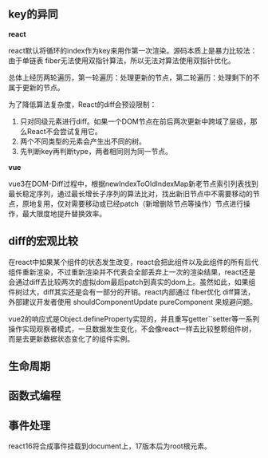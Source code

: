 
## key的异同

**react**

react默认将循环的index作为key来用作第一次渲染。源码本质上是暴力比较法：由于单链表
fiber无法使用双指针算法，所以无法对算法使用双指针优化。

总体上经历两轮遍历，第一轮遍历：处理更新的节点，第二轮遍历：处理剩下的不属于更新的节点。

为了降低算法复杂度，React的diff会预设限制：

1. 只对同级元素进行diff。如果一个DOM节点在前后两次更新中跨域了层级，那么React不会尝试复用它。
2. 两个不同类型的元素会产生出不同的树。
3. 先判断key再判断type，两者相同则为同一节点。

**vue**

vue3在DOM-Diff过程中，根据newIndexToOldIndexMap新老节点索引列表找到最长稳定序列，通过最长增长子序列的算法比对，找出新旧节点中不需要移动的节点，原地复用，仅对需要移动或已经patch（新增删除节点等操作）节点进行操作，最大限度地提升替换效率。

## diff的宏观比较

在react中如果某个组件的状态发生改变，react会把此组件以及此组件的所有后代组件重新渲染，不过重新渲染并不代表会全部丢弃上一次的渲染结果，react还是会通过diff去比较两次的虚拟dom最后patch到真实的dom上。虽然如此，如果组件树过大，diff其实还是会有一部分的开销。react内部通过 fiber优化 diff算法，外部建议开发者使用 shouldComponentUpdate pureComponent 来规避问题。

vue2的响应式是Object.defineProperty实现的，并且重写getter``setter等一系列操作实现观察者模式，一旦数据发生变化，不会像react一样去比较整颗组件树，而是去更新数据状态变化了的组件实例。

## 生命周期

## 函数式编程

## 事件处理

react16将合成事件挂载到document上，17版本后为root根元素。

